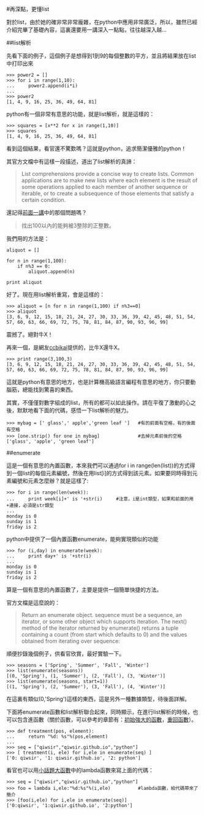 #再深點，更懂list

對於list，由於她的確非常非常龐雜，在python中應用非常廣泛，所以，雖然已經介紹完畢了基礎內容，這裏還要用一講深入一點點，往往越深入越...

##list解析

先看下面的例子，這個例子是想得到1到9的每個整數的平方，並且將結果放在list中打印出來

    >>> power2 = []
    >>> for i in range(1,10):
    ...     power2.append(i*i)
    ...
    >>> power2
    [1, 4, 9, 16, 25, 36, 49, 64, 81]

python有一個非常有意思的功能，就是list解析，就是這樣的：

    >>> squares = [x**2 for x in range(1,10)]
    >>> squares
    [1, 4, 9, 16, 25, 36, 49, 64, 81]

看到這個結果，看官還不驚歎嗎？這就是python，追求簡潔優雅的python！

其官方文檔中有這樣一段描述，道出了list解析的真諦：

>List comprehensions provide a concise way to create lists. Common applications are to make new lists where each element is the result of some operations applied to each member of another sequence or iterable, or to create a subsequence of those elements that satisfy a certain condition.

還記得[前面一講](./118.md)中的那個問題嗎？

>找出100以內的能夠被3整除的正整數。

我們用的方法是：

	aliquot = []

	for n in range(1,100):
	    if n%3 == 0:
	        aliquot.append(n)

	print aliquot

好了。現在用list解析重寫，會是這樣的：

    >>> aliquot = [n for n in range(1,100) if n%3==0]
    >>> aliquot
    [3, 6, 9, 12, 15, 18, 21, 24, 27, 30, 33, 36, 39, 42, 45, 48, 51, 54, 57, 60, 63, 66, 69, 72, 75, 78, 81, 84, 87, 90, 93, 96, 99]

震撼了。絕對牛X！

再來一個，是網友[ccbikai](https://github.com/ccbikai)提供的，比牛X還牛X。

    >>> print range(3,100,3)
    [3, 6, 9, 12, 15, 18, 21, 24, 27, 30, 33, 36, 39, 42, 45, 48, 51, 54, 57, 60, 63, 66, 69, 72, 75, 78, 81, 84, 87, 90, 93, 96, 99]

這就是python有意思的地方，也是計算機高級語言編程有意思的地方，你只要動腦筋，總能找到驚喜的東西。

其實，不僅僅對數字組成的list，所有的都可以如此操作。請在平復了激動的心之後，默默地看下面的代碼，感悟一下list解析的魅力。

    >>> mybag = [' glass',' apple','green leaf ']   #有的前面有空格，有的後面有空格
    >>> [one.strip() for one in mybag]              #去掉元素前後的空格
    ['glass', 'apple', 'green leaf']

##enumerate

這是一個有意思的內置函數，本來我們可以通過for i in range(len(list))的方式得到一個list的每個元素編號，然後在用list[i]的方式得到該元素。如果要同時得到元素編號和元素怎麼辦？就是這樣了:

    >>> for i in range(len(week)):
    ...     print week[i]+' is '+str(i)     #注意，i是int類型，如果和前面的用+連接，必須是str類型
    ...
    monday is 0
    sunday is 1
    friday is 2

python中提供了一個內置函數enumerate，能夠實現類似的功能

    >>> for (i,day) in enumerate(week):
    ...     print day+' is '+str(i)
    ...
    monday is 0
    sunday is 1
    friday is 2

算是一個有意思的內置函數了，主要是提供一個簡單快捷的方法。

官方文檔是這麼說的：

>Return an enumerate object. sequence must be a sequence, an iterator, or some other object which supports iteration. The next() method of the iterator returned by enumerate() returns a tuple containing a count (from start which defaults to 0) and the values obtained from iterating over sequence:

順便抄錄幾個例子，供看官欣賞，最好實驗一下。

    >>> seasons = ['Spring', 'Summer', 'Fall', 'Winter']
    >>> list(enumerate(seasons))
    [(0, 'Spring'), (1, 'Summer'), (2, 'Fall'), (3, 'Winter')]
    >>> list(enumerate(seasons, start=1))
    [(1, 'Spring'), (2, 'Summer'), (3, 'Fall'), (4, 'Winter')]

在這裏有類似(0,'Spring')這樣的東西，這是另外一種數據類型，待後面詳解。

下面將enumerate函數和list解析聯合起來，同時顯示，在進行list解析的時候，也可以包含進函數（關於函數，可以參考的章節有：[初始強大的函數](./106.md)，[重回函數](./212.md)）。

    >>> def treatment(pos, element):
    ...     return "%d: %s"%(pos,element)
    ...
    >>> seq = ["qiwsir","qiwsir.github.io","python"]
    >>> [ treatment(i, ele) for i,ele in enumerate(seq) ]
    ['0: qiwsir', '1: qiwsir.github.io', '2: python']

看官也可以用[小話題大函數](./209.md)中的lambda函數來寫上面的代碼：

    >>> seq = ["qiwsir","qiwsir.github.io","python"]
    >>> foo = lambda i,ele:"%d:%s"%(i,ele)          #lambda函數，給代碼帶來了簡介
    >>> [foo(i,ele) for i,ele in enumerate(seq)]
    ['0:qiwsir', '1:qiwsir.github.io', '2:python']

